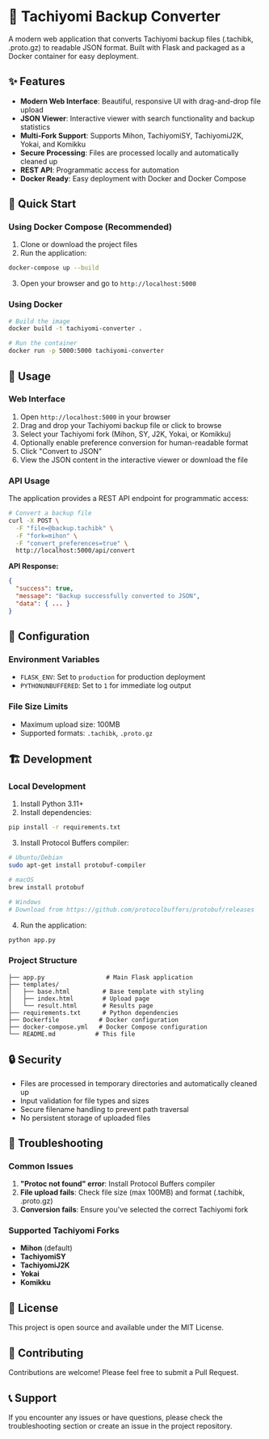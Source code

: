 # 🚀 Tachiyomi Backup Converter

A modern web application that converts Tachiyomi backup files (.tachibk, .proto.gz) to readable JSON format. Built with Flask and packaged as a Docker container for easy deployment.

## ✨ Features

- **Modern Web Interface**: Beautiful, responsive UI with drag-and-drop file upload
- **JSON Viewer**: Interactive viewer with search functionality and backup statistics
- **Multi-Fork Support**: Supports Mihon, TachiyomiSY, TachiyomiJ2K, Yokai, and Komikku
- **Secure Processing**: Files are processed locally and automatically cleaned up
- **REST API**: Programmatic access for automation
- **Docker Ready**: Easy deployment with Docker and Docker Compose

## 🚀 Quick Start

### Using Docker Compose (Recommended)

1. Clone or download the project files
2. Run the application:

```bash
docker-compose up --build
```

3. Open your browser and go to `http://localhost:5000`

### Using Docker

```bash
# Build the image
docker build -t tachiyomi-converter .

# Run the container
docker run -p 5000:5000 tachiyomi-converter
```

## 📖 Usage

### Web Interface

1. Open `http://localhost:5000` in your browser
2. Drag and drop your Tachiyomi backup file or click to browse
3. Select your Tachiyomi fork (Mihon, SY, J2K, Yokai, or Komikku)
4. Optionally enable preference conversion for human-readable format
5. Click "Convert to JSON"
6. View the JSON content in the interactive viewer or download the file

### API Usage

The application provides a REST API endpoint for programmatic access:

```bash
# Convert a backup file
curl -X POST \
  -F "file=@backup.tachibk" \
  -F "fork=mihon" \
  -F "convert_preferences=true" \
  http://localhost:5000/api/convert
```

**API Response:**
```json
{
  "success": true,
  "message": "Backup successfully converted to JSON",
  "data": { ... }
}
```

## 🔧 Configuration

### Environment Variables

- `FLASK_ENV`: Set to `production` for production deployment
- `PYTHONUNBUFFERED`: Set to `1` for immediate log output

### File Size Limits

- Maximum upload size: 100MB
- Supported formats: `.tachibk`, `.proto.gz`

## 🏗️ Development

### Local Development

1. Install Python 3.11+
2. Install dependencies:

```bash
pip install -r requirements.txt
```

3. Install Protocol Buffers compiler:

```bash
# Ubuntu/Debian
sudo apt-get install protobuf-compiler

# macOS
brew install protobuf

# Windows
# Download from https://github.com/protocolbuffers/protobuf/releases
```

4. Run the application:

```bash
python app.py
```

### Project Structure

```
├── app.py                 # Main Flask application
├── templates/
│   ├── base.html         # Base template with styling
│   ├── index.html        # Upload page
│   └── result.html       # Results page
├── requirements.txt      # Python dependencies
├── Dockerfile           # Docker configuration
├── docker-compose.yml   # Docker Compose configuration
└── README.md           # This file
```

## 🔒 Security

- Files are processed in temporary directories and automatically cleaned up
- Input validation for file types and sizes
- Secure filename handling to prevent path traversal
- No persistent storage of uploaded files

## 🐛 Troubleshooting

### Common Issues

1. **"Protoc not found" error**: Install Protocol Buffers compiler
2. **File upload fails**: Check file size (max 100MB) and format (.tachibk, .proto.gz)
3. **Conversion fails**: Ensure you've selected the correct Tachiyomi fork

### Supported Tachiyomi Forks

- **Mihon** (default)
- **TachiyomiSY**
- **TachiyomiJ2K**
- **Yokai**
- **Komikku**

## 📝 License

This project is open source and available under the MIT License.

## 🤝 Contributing

Contributions are welcome! Please feel free to submit a Pull Request.

## 📞 Support

If you encounter any issues or have questions, please check the troubleshooting section or create an issue in the project repository. 